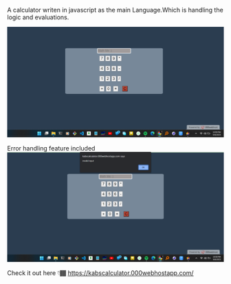 

A calculator writen in javascript as the main Language.Which is handling the logic and evaluations. 

<img src="img/img.png" alt="image for the calculator">

Error handling feature included
<img src="img/img2.png" alt="image for the calculator">

Check it out here 👇🏾
https://kabscalculator.000webhostapp.com/
